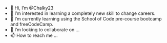 - 👋 Hi, I’m @Chalky23
- 👀 I’m interested in learning a completely new skill to change careers.
- 🌱 I’m currently learning using the School of Code pre-course bootcamp and freeCodeCamp.
- 💞️ I’m looking to collaborate on ...
- 📫 How to reach me ...

<!---
Chalky23/Chalky23 is a ✨ special ✨ repository because its `README.md` (this file) appears on your GitHub profile.
You can click the Preview link to take a look at your changes.
--->
